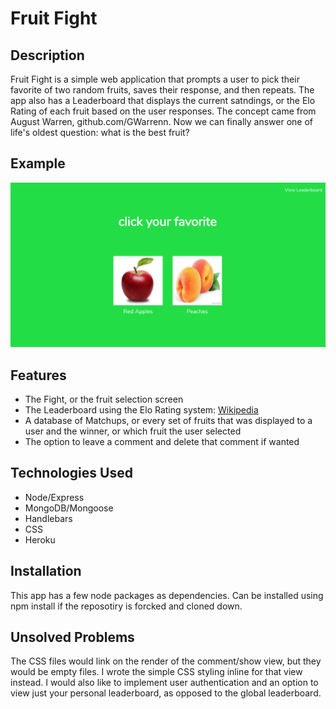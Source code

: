 # Fruit Fight

## Description
Fruit Fight is a simple web application that prompts a user to pick their favorite of two random fruits, saves their response, and then repeats. The app also has a Leaderboard that displays the current satndings, or the Elo Rating of each fruit based on the user responses. The concept came from August Warren, github.com/GWarrenn. Now we can finally answer one of life's oldest question: what is the best fruit?

## Example
![ScreenShot](images/fruit-fight-screenshot.png)

## Features
- The Fight, or the fruit selection screen
- The Leaderboard using the Elo Rating system: [Wikipedia](https://en.wikipedia.org/wiki/Elo_rating_system)
- A database of Matchups, or every set of fruits that was displayed to a user and the winner, or which fruit the user selected
- The option to leave a comment and delete that comment if wanted

## Technologies Used
- Node/Express
- MongoDB/Mongoose
- Handlebars
- CSS
- Heroku

## Installation
This app has a few node packages as dependencies. Can be installed using npm install if the reposotiry is forcked and cloned down.

## Unsolved Problems
The CSS files would link on the render of the comment/show view, but they would be empty files. I wrote the simple CSS styling inline for that view instead.
I would also like to implement user authentication and an option to view just your personal leaderboard, as opposed to the global leaderboard.

